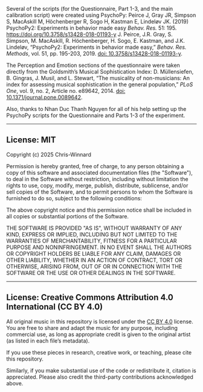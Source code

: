Several of the scripts (for the Questionnaire, Part 1-3, and the main calibration script) were created using PsychoPy:
Peirce J, Gray JR, Simpson S, MacAskill M, Höchenberger R, Sogo H, Kastman E, Lindeløv JK. (2019) PsychoPy2: Experiments in behavior made easy *Behav. Res.* 51: 195. 
https://doi.org/10.3758/s13428-018-01193-y
J. Peirce, J.R. Gray, S. Simpson, M. MacAskill, R. Höchenberger, H. Sogo, E. Kastman, and J.K. Lindeløv, “PsychoPy2: Experiments in behavior made easy,” *Behav. Res. Methods*, vol. 51, pp. 195-203, 2019. [doi: 10.3758/s13428-018-01193-y](https://doi.org/10.3758/s13428-018-01193-y).

The Perception and Emotion sections of the questionnaire were taken directly from the Goldsmith’s Musical Sophistication Index:
D. Müllensiefen, B. Gingras, J. Musil, and L. Stewart, “The musicality of non-musicians: An index for assessing musical sophistication in the general population,” *PLoS One*, vol. 9, no. 2, Article no. e89642, 2014. [doi: 10.1371/journal.pone.0089642](https://doi.org/10.1371/journal.pone.0089642).

Also, thanks to Nhan Duc Thanh Nguyen for all of his help setting up the PsychoPy scripts for the Questionnaire and Parts 1-3 of the experiment.

---

## License: MIT

Copyright (c) 2025 Chris-Winnard

Permission is hereby granted, free of charge, to any person obtaining a copy
of this software and associated documentation files (the "Software"), to deal
in the Software without restriction, including without limitation the rights
to use, copy, modify, merge, publish, distribute, sublicense, and/or sell
copies of the Software, and to permit persons to whom the Software is
furnished to do so, subject to the following conditions:

The above copyright notice and this permission notice shall be included in all
copies or substantial portions of the Software.

THE SOFTWARE IS PROVIDED "AS IS", WITHOUT WARRANTY OF ANY KIND, EXPRESS OR
IMPLIED, INCLUDING BUT NOT LIMITED TO THE WARRANTIES OF MERCHANTABILITY,
FITNESS FOR A PARTICULAR PURPOSE AND NONINFRINGEMENT. IN NO EVENT SHALL THE
AUTHORS OR COPYRIGHT HOLDERS BE LIABLE FOR ANY CLAIM, DAMAGES OR OTHER
LIABILITY, WHETHER IN AN ACTION OF CONTRACT, TORT OR OTHERWISE, ARISING FROM,
OUT OF OR IN CONNECTION WITH THE SOFTWARE OR THE USE OR OTHER DEALINGS IN THE
SOFTWARE.

---

## License: Creative Commons Attribution 4.0 International (CC BY 4.0)

All original music in this repository is licensed under the [CC BY 4.0](https://creativecommons.org/licenses/by/4.0/) license. You are free to share and adapt the music for any purpose, including commercial use, as long as appropriate credit is given to the original artist (as listed in each file’s metadata).

If you use these pieces in research, creative work, or teaching, please cite this repository.

Similarly, if you make substantial use of the code or redistribute it, citation is appreciated. Please also credit the third-party contributions acknowledged above.
